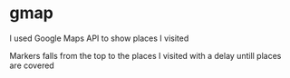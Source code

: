 # gmap

I used Google Maps API to show places I visited

Markers falls from the top to the places I visited with a delay untill places are covered
